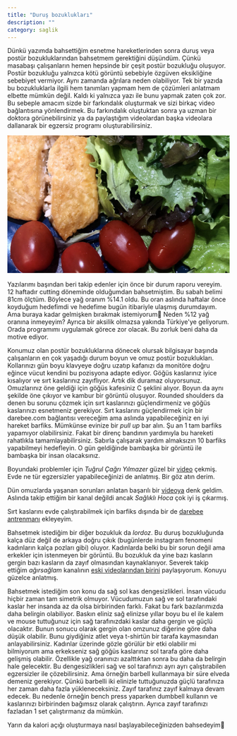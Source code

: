 ```yaml
---
title: "Duruş bozuklukları"
description: ""
category: saglik
---
```

Dünkü yazımda bahsettiğim esnetme hareketlerinden sonra duruş veya postür bozukluklarından bahsetmem gerektiğini düşündüm. Çünkü masabaşı çalışanların hemen hepsinde bir çeşit postür bozukluğu oluşuyor. Postür bozukluğu yalnızca kötü görüntü sebebiyle özgüven eksikliğine sebebiyet vermiyor. Aynı zamanda ağrılara neden olabiliyor. Tek bir yazıda bu bozukluklarla ilgili hem tanımları yapmam hem de çözümleri anlatmam elbette mümkün değil. Kaldı ki yalnızca yazı ile bunu yapmak zaten çok zor. Bu sebeple amacım sizde bir farkındalık oluşturmak ve sizi birkaç video bağlantısına yönlendirmek. Bu farkındalık oluştuktan sonra ya uzman bir doktora görünebilirsiniz ya da paylaştığım videolardan başka videolara dallanarak bir egzersiz programı oluşturabilirsiniz.

![](/assets/images/durus-bozukluklari-0.jpeg)

Yazılarımı başından beri takip edenler için önce bir durum raporu vereyim. 12 haftadır cutting döneminde olduğumdan bahsetmiştim. Bu sabah belimi 81cm ölçtüm. Böylece yağ oranım %14.1 oldu. Bu oran aslında haftalar önce koyduğum hedefimdi ve hedefime bugün itibariyle ulaşmış durumdayım. Ama buraya kadar gelmişken bırakmak istemiyorum🙂 Neden %12 yağ oranına inmeyeyim? Ayrıca bir aksilik olmazsa yakında Türkiye'ye geliyorum. Orada programımı uygulamak görece zor olacak. Bu zorluk beni daha da motive ediyor.

Konumuz olan postür bozukluklarına dönecek olursak bilgisayar başında çalışanların en çok yaşadığı durum boyun ve omuz postür bozuklukları. Kollarınızı gün boyu klavyeye doğru uzatıp kafanızı da monitöre doğru eğince vücut kendini bu pozisyona adapte ediyor. Göğüs kaslarınız iyice kısalıyor ve sırt kaslarınız zayıflıyor. Artık dik duramaz oluyorsunuz. Omuzlarınız öne geldiği için göğüs kafesiniz C şeklini alıyor. Boyun da aynı şekilde öne çıkıyor ve kambur bir görüntü oluşuyor. Rounded shoulders da denen bu sorunu çözmek için sırt kaslarınızı güçlendirmeniz ve göğüs kaslarınızı esnetmeniz gerekiyor. Sırt kaslarını güçlendirmek için bir darebee.com bağlantısı vereceğim ama aslında yapabileceğiniz en iyi hareket barfiks. Mümkünse evinize bir *pull up* bar alın. Şu an 1 tam barfiks yapamıyor olabilirsiniz. Fakat bir direnç bandının yardımıyla bu hareketi rahatlıkla tamamlayabilirsiniz. Sabırla çalışarak yardım almaksızın 10 barfiks yapabilmeyi hedefleyin. O gün geldiğinde bambaşka bir görüntü ile bambaşka bir insan olacaksınız.

Boyundaki problemler için *Tuğrul Çağrı Yılmazer* güzel bir [video](https://youtu.be/-kZ17gnRR1g) çekmiş. Evde ne tür egzersizler yapabileceğinizi de anlatmış. Bir göz atın derim.

Dün omuzlarda yaşanan sorunları anlatan başarılı bir [videoya](https://youtu.be/p7aUP6g6Pls) denk geldim. Aslında takip ettiğim bir kanal değildi ancak *Sağlıklı Hoca* çok iyi iş çıkarmış.

Sırt kaslarını evde çalıştırabilmek için barfiks dışında bir de [darebee antrenmanı](https://www.darebee.com/workouts/daybreak-workout.html) ekleyeyim.

Bahsetmek istediğim bir diğer bozukluk da *lordoz*. Bu duruş bozukluğunda kalça düz değil de arkaya doğru çıkık (bugünlerde instagram fenomeni kadınların kalça pozları gibi) oluyor. Kadınlarda belki bu bir sorun değil ama erkekler için istenmeyen bir görüntü. Bu bozukluk da yine bazı kasların gergin bazı kasların da zayıf olmasından kaynaklanıyor. Severek takip ettiğim *ağırsağlam* kanalının [eski videolarından birini](https://youtu.be/JadpGFQXsig) paylaşıyorum. Konuyu güzelce anlatmış.

Bahsetmek istediğim son konu da sağ sol kas dengesizlikleri. İnsan vücudu hiçbir zaman tam simetrik olmuyor. Vücudumuzun sağ ve sol tarafındaki kaslar her insanda az da olsa birbirinden farklı. Fakat bu fark bazılarımızda daha belirgin olabiliyor. Baskın eliniz sağ elinizse yıllar boyu bu el ile kalem ve mouse tuttuğunuz için sağ tarafınızdaki kaslar daha gergin ve güçlü olacaktır. Bunun sonucu olarak gergin olan omzunuz diğerine göre daha düşük olabilir. Bunu giydiğiniz atlet veya t-shirtün bir tarafa kaymasından anlayabilirsiniz. Kadınlar üzerinde gözle görülür bir etki olabilir mi bilmiyorum ama erkekseniz sağ göğüs kaslarınız sol tarafa göre daha gelişmiş olabilir. Özellikle yağ oranınızı azalttıktan sonra bu daha da belirgin hale gelecektir. Bu dengesizlikleri sağ ve sol tarafınızı ayrı ayrı çalıştırabilen egzersizler ile çözebilirsiniz. Ama örneğin barbell kullanmaya bir süre elveda demeniz gerekiyor. Çünkü barbelli iki elinizle tuttuğunuzda güçlü tarafınıza her zaman daha fazla yükleneceksiniz. Zayıf tarafınız zayıf kalmaya devam edecek. Bu nedenle örneğin bench press yaparken dumbbell kullanın ve kaslarınızı birbirinden bağımsız olarak çalıştırın. Ayrıca zayıf tarafınızı fazladan 1 set çalıştırmanız da mümkün.

Yarın da kalori açığı oluşturmaya nasıl başlayabileceğinizden bahsedeyim👋
